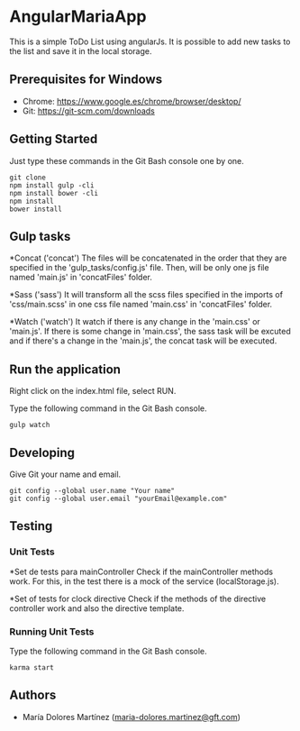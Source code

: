 # AngularMariaApp

This is a simple ToDo List using angularJs. It is possible to add new tasks to the list and save it in the local storage.

## Prerequisites for Windows

* Chrome: https://www.google.es/chrome/browser/desktop/
* Git: https://git-scm.com/downloads

## Getting Started

Just type these commands in the Git Bash console one by one.

```
git clone
npm install gulp -cli
npm install bower -cli
npm install
bower install
```

## Gulp tasks

*Concat ('concat')
	The files will be concatenated in the order that they are specified in the 'gulp_tasks/config.js' file. Then, will be only one js file named 'main.js' in 'concatFiles' folder.

*Sass ('sass')
	It will transform all the scss files specified in the imports of 'css/main.scss' in one css file named 'main.css' in 'concatFiles' folder.

*Watch ('watch')
	It watch if there is any change in the 'main.css' or 'main.js'. If there is some change in 'main.css', the sass task will be excuted and if there's a change in the 'main.js', the concat task will be executed.

## Run the application

Right click on the index.html file, select RUN.

Type the following command in the Git Bash console.

```
gulp watch
```

## Developing

Give Git your name and email.

```
git config --global user.name "Your name"
git config --global user.email "yourEmail@example.com"
```

## Testing

### Unit Tests

*Set de tests para mainController
	Check if the mainController methods work. For this, in the test there is a mock of the service (localStorage.js).

*Set of tests for clock directive
	Check if the methods of the directive controller work and also the directive template. 

### Running Unit Tests

Type the following command in the Git Bash console.

```
karma start
```

## Authors

- María Dolores Martínez (maria-dolores.martinez@gft.com)